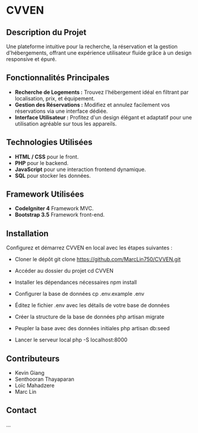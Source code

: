 # CVVEN

## Description du Projet
Une plateforme intuitive pour la recherche, la réservation et la gestion d'hébergements, offrant une expérience utilisateur fluide grâce à un design responsive et épuré.

## Fonctionnalités Principales
- **Recherche de Logements :** Trouvez l'hébergement idéal en filtrant par localisation, prix, et équipement.
- **Gestion des Réservations :** Modifiez et annulez facilement vos réservations via une interface dédiée.
- **Interface Utilisateur :** Profitez d'un design élégant et adaptatif pour une utilisation agréable sur tous les appareils.

## Technologies Utilisées
- **HTML / CSS** pour le front.
- **PHP** pour le backend.
- **JavaScript** pour une interaction frontend dynamique.
- **SQL** pour stocker les données.

## Framework Utilisées
- **CodeIgniter 4** Framework MVC.
- **Bootstrap 3.5** Framework front-end.


## Installation
Configurez et démarrez CVVEN en local avec les étapes suivantes :

- Cloner le dépôt
git clone https://github.com/MarcLin750/CVVEN.git

- Accéder au dossier du projet
cd CVVEN

- Installer les dépendances nécessaires
npm install

- Configurer la base de données
cp .env.example .env
- Éditez le fichier .env avec les détails de votre base de données

- Créer la structure de la base de données
php artisan migrate

- Peupler la base avec des données initiales
php artisan db:seed

- Lancer le serveur local
php -S localhost:8000


## Contributeurs
- Kevin Giang
- Senthooran Thayaparan
- Loïc Mahadzere
- Marc Lin

## Contact
...
